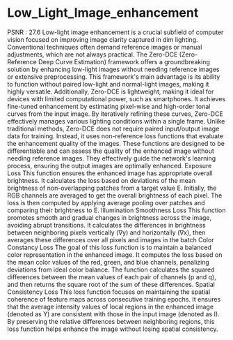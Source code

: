 # Low_Light_Image_enhancement
PSNR : 27.6
Low-light image enhancement is a crucial subfield of computer vision focused on improving image clarity captured in dim lighting. Conventional techniques often demand reference images or manual adjustments, which are not always practical. The Zero-DCE (Zero-Reference Deep Curve Estimation) framework offers a groundbreaking solution by enhancing low-light images without needing reference images or extensive preprocessing. This framework's main advantage is its ability to function without paired low-light and normal-light images, making it highly versatile. Additionally, Zero-DCE is lightweight, making it ideal for devices with limited computational power, such as smartphones. It achieves fine-tuned enhancement by estimating pixel-wise and high-order tonal curves from the input image. By iteratively refining these curves, Zero-DCE effectively manages various lighting conditions within a single frame.
Unlike traditional methods, Zero-DCE does not require paired input/output image data for training. Instead, it uses non-reference loss functions that evaluate the enhancement quality of the images.
These functions are designed to be differentiable and can assess the quality of the enhanced image without needing reference images. They effectively guide the network's learning process, ensuring the output images are optimally enhanced.
Exposure Loss
This function ensures the enhanced image has appropriate overall brightness. It calculates the loss based on deviations of the mean brightness of non-overlapping patches from a target value E. Initially, the RGB channels are averaged to get the overall brightness of each pixel. The loss is then computed by applying average pooling over patches and comparing their brightness to E.
Illumination Smoothness Loss
This function promotes smooth and gradual changes in brightness across the image, avoiding abrupt transitions. It calculates the differences in brightness between neighboring pixels vertically (∇y) and horizontally (∇x), then averages these differences over all pixels and images in the batch
Color Constancy Loss
The goal of this loss function is to maintain a balanced color representation in the enhanced image. It computes the loss based on the mean color values of the red, green, and blue channels, penalizing deviations from ideal color balance. The function calculates the squared differences between the mean values of each pair of channels (p and q), and then returns the square root of the sum of these differences.
Spatial Consistency Loss
This loss function focuses on maintaining the spatial coherence of feature maps across consecutive training epochs. It ensures that the average intensity values of local regions in the enhanced image (denoted as Y) are consistent with those in the input image (denoted as I). By preserving the relative differences between neighboring regions, this loss function helps enhance the image without losing spatial consistency.
